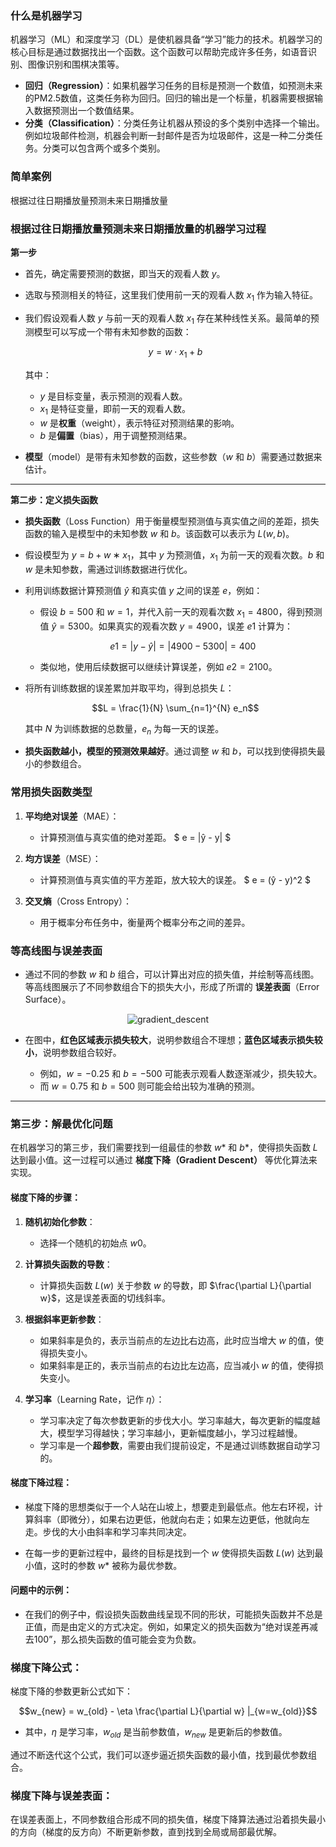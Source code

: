 ### 什么是机器学习

机器学习（ML）和深度学习（DL）是使机器具备“学习”能力的技术。机器学习的核心目标是通过数据找出一个函数。这个函数可以帮助完成许多任务，如语音识别、图像识别和围棋决策等。

- **回归（Regression）**：如果机器学习任务的目标是预测一个数值，如预测未来的PM2.5数值，这类任务称为回归。回归的输出是一个标量，机器需要根据输入数据预测出一个数值结果。
- **分类（Classification）**：分类任务让机器从预设的多个类别中选择一个输出。例如垃圾邮件检测，机器会判断一封邮件是否为垃圾邮件，这是一种二分类任务。分类可以包含两个或多个类别。

### 简单案例

根据过往日期播放量预测未来日期播放量



### 根据过往日期播放量预测未来日期播放量的机器学习过程


**第一步**

- 首先，确定需要预测的数据，即当天的观看人数 $y$。
- 选取与预测相关的特征，这里我们使用前一天的观看人数 $x_1$ 作为输入特征。
- 我们假设观看人数 $y$ 与前一天的观看人数 $x_1$ 存在某种线性关系。最简单的预测模型可以写成一个带有未知参数的函数：
  
  ```math
  y = w \cdot x_1 + b
  ```

  其中：
  - $y$ 是目标变量，表示预测的观看人数。
  - $x_1$ 是特征变量，即前一天的观看人数。
  - $w$ 是**权重**（weight），表示特征对预测结果的影响。
  - $b$ 是**偏置**（bias），用于调整预测结果。

- **模型**（model）是带有未知参数的函数，这些参数（$w$ 和 $b$）需要通过数据来估计。


---

**第二步：定义损失函数**

- **损失函数**（Loss Function）用于衡量模型预测值与真实值之间的差距，损失函数的输入是模型中的未知参数 $w$ 和 $b$。该函数可以表示为 $L(w, b)$。
  
- 假设模型为 $y = b + w ∗ x_1$，其中 $y$ 为预测值，$x_1$ 为前一天的观看次数。$b$ 和 $w$ 是未知参数，需通过训练数据进行优化。

- 利用训练数据计算预测值 $ŷ$ 和真实值 $y$ 之间的误差 $e$，例如：

  - 假设 $b = 500$ 和 $w = 1$，并代入前一天的观看次数 $x_1 = 4800$，得到预测值 $ŷ = 5300$。如果真实的观看次数 $y = 4900$，误差 $e1$ 计算为：
  
    ```math
    e1 = |y - ŷ| = |4900 - 5300| = 400
    ```

  - 类似地，使用后续数据可以继续计算误差，例如 $e2 = 2100$。

- 将所有训练数据的误差累加并取平均，得到总损失 $L$：

  ```math
  L = \frac{1}{N} \sum_{n=1}^{N} e_n
  ```
  其中 $N$ 为训练数据的总数量，$e_n$ 为每一天的误差。

- **损失函数越小，模型的预测效果越好**。通过调整 $w$ 和 $b$，可以找到使得损失最小的参数组合。

### 常用损失函数类型

1. **平均绝对误差**（MAE）：
   - 计算预测值与真实值的绝对差距。
   $
   e = |ŷ - y|
   $

2. **均方误差**（MSE）：
   - 计算预测值与真实值的平方差距，放大较大的误差。
   $
   e = (ŷ - y)^2
   $

3. **交叉熵**（Cross Entropy）：
   - 用于概率分布任务中，衡量两个概率分布之间的差异。

### 等高线图与误差表面

- 通过不同的参数 $w$ 和 $b$ 组合，可以计算出对应的损失值，并绘制等高线图。等高线图展示了不同参数组合下的损失大小，形成了所谓的 **误差表面**（Error Surface）。
<p align="center">
  <img src="https://github.com/machenme/Datawhale/blob/main/deep_learning_basic/imgs/gradient_descent.png" alt="gradient_descent" />
</p>

- 在图中，**红色区域表示损失较大**，说明参数组合不理想；**蓝色区域表示损失较小**，说明参数组合较好。

  - 例如，$w = -0.25$ 和 $b = -500$ 可能表示观看人数逐渐减少，损失较大。
  - 而 $w = 0.75$ 和 $b = 500$ 则可能会给出较为准确的预测。



---


### 第三步：解最优化问题

在机器学习的第三步，我们需要找到一组最佳的参数 $w*$ 和 $b*$，使得损失函数 $L$ 达到最小值。这一过程可以通过 **梯度下降（Gradient Descent）** 等优化算法来实现。

#### 梯度下降的步骤：
1. **随机初始化参数**：
   - 选择一个随机的初始点 $w0$。

2. **计算损失函数的导数**：
   - 计算损失函数 $L(w)$ 关于参数 $w$ 的导数，即 $\frac{\partial L}{\partial w}$，这是误差表面的切线斜率。
  
3. **根据斜率更新参数**：
   - 如果斜率是负的，表示当前点的左边比右边高，此时应当增大 $w$ 的值，使得损失变小。
   - 如果斜率是正的，表示当前点的右边比左边高，应当减小 $w$ 的值，使得损失变小。

4. **学习率**（Learning Rate，记作 $η$）：
   - 学习率决定了每次参数更新的步伐大小。学习率越大，每次更新的幅度越大，模型学习得越快；学习率越小，更新幅度越小，学习过程越慢。
   - 学习率是一个**超参数**，需要由我们提前设定，不是通过训练数据自动学习的。

#### 梯度下降过程：
- 梯度下降的思想类似于一个人站在山坡上，想要走到最低点。他左右环视，计算斜率（即微分），如果右边更低，他就向右走；如果左边更低，他就向左走。步伐的大小由斜率和学习率共同决定。
  
- 在每一步的更新过程中，最终的目标是找到一个 $w$ 使得损失函数 $L(w)$ 达到最小值，这时的参数 $w*$ 被称为最优参数。

#### 问题中的示例：
- 在我们的例子中，假设损失函数曲线呈现不同的形状，可能损失函数并不总是正值，而是由定义的方式决定。例如，如果定义的损失函数为“绝对误差再减去100”，那么损失函数的值可能会变为负数。

### 梯度下降公式：
梯度下降的参数更新公式如下：
```math
w_{new} = w_{old} - \eta \frac{\partial L}{\partial w} |_{w=w_{old}}
```
- 其中，$η$ 是学习率，$w_{old}$ 是当前参数值，$w_{new}$ 是更新后的参数值。

通过不断迭代这个公式，我们可以逐步逼近损失函数的最小值，找到最优参数组合。

### 梯度下降与误差表面：
在误差表面上，不同参数组合形成不同的损失值，梯度下降算法通过沿着损失最小的方向（梯度的反方向）不断更新参数，直到找到全局或局部最优解。

